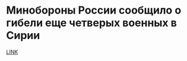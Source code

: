 # Минобороны России сообщило о гибели еще четверых военных в Сирии



[LINK](https://varlamov.ru/2939714.html)